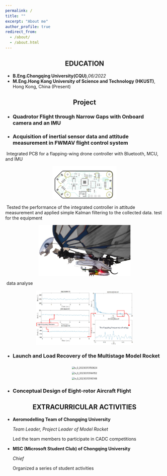 ```yaml
---
permalink: /
title: ""
excerpt: "About me"
author_profile: true
redirect_from: 
  - /about/
  - /about.html
---
```

## <center> EDUCATION

- **B.Eng.Chongqing University(CQU)**,*06/2022*
- **M.Eng.Hong Kong University of Science and Technology (HKUST)**, Hong Kong, China (Present)

## <center> Project

- ### Quadrotor Flight through Narrow Gaps with Onboard camera and an IMU

- ### Acquisition of inertial sensor data and attitude measurement in FWMAV flight control system 

​			Integrated PCB for a flapping-wing drone controller with Bluetooth, MCU, and IMU	

<div align=center><img src="..\images\McuPCB2_pt.PcbDoc.0.F (4).png" alt="McuPCB2_pt.PcbDoc.0.F (4)" style="zoom: 20%;"  /></div>

​			Tested the performance of the integrated controller in attitude measurement and applied simple Kalman filtering to the collected data.			test for the equipment

<div align=center><img src="..\images\fmav.jpg" alt="fmav" style="zoom:33%;" align="middle" /></div>

​			data analyse

<div align=center><img src="..\images\Snipaste_2023-03-13_13-44-32.jpg" alt="Snipaste_2023-03-13_13-51-56" style="zoom: 30%;" /></div>



- ### Launch and Load Recovery of the Multistage Model Rocket 

<div align=center><img src="C:\Users\shulong\Documents\GitHub\shu1ong.github.io\images\lv_0_20230313150624.gif" alt="lv_0_20230313150624" style="zoom:50%;" /></div>

<div align=center><img src="..\images\lv_0_20230313144152.gif" alt="lv_0_20230313144152" style="zoom:50%;" /></div>

<div align=center><img src="..\images\lv_0_20230313145148.gif" alt="lv_0_20230313145148" style="zoom:50%;" /></div>



- ### Conceptual Design of Eight-rotor Aircraft Flight

## <center> EXTRACURRICULAR ACTIVITIES

- **Aeromodelling Team of Chongqing University**                                      

  *Team Leader, Project Leader of Model Rocket*

    Led the team members to participate in CADC competitions 

- **MSC (Microsoft Student Club) of Chongqing University**    

    *Chief*

    Organized a series of student activities

    
